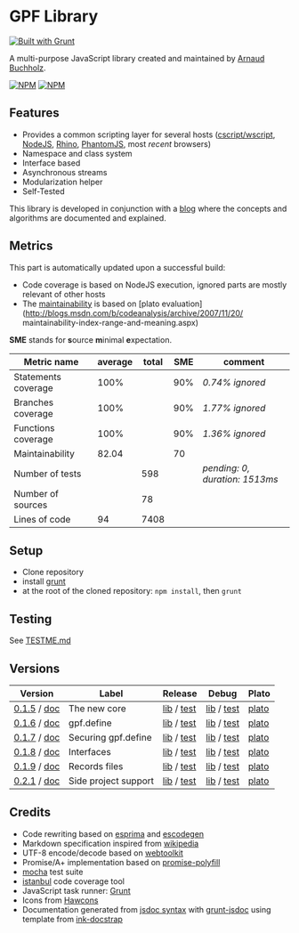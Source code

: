 # GPF Library
[![Built with Grunt](https://cdn.gruntjs.com/builtwith.png)](http://gruntjs.com/)

A multi-purpose JavaScript library created and maintained by
[Arnaud Buchholz](http://gpf-js.blogspot.com/).

[![NPM](https://nodei.co/npm/gpf-js.png?downloads=true&&downloadRank=true&stars=true)](https://nodei.co/npm/gpf-js/)
[![NPM](https://nodei.co/npm-dl/gpf-js.png?months=3&height=3)](https://nodei.co/npm/gpf-js/)

## Features

* Provides a common scripting layer for several hosts
([cscript/wscript](http://technet.microsoft.com/en-us/library/bb490887.aspx),
[NodeJS](http://nodejs.org/), [Rhino](https://developer.mozilla.org/en-US/docs/Mozilla/Projects/Rhino),
[PhantomJS](http://phantomjs.org/), most *recent* browsers)
* Namespace and class system
* Interface based
* Asynchronous streams
* Modularization helper
* Self-Tested

This library is developed in conjunction with a
[blog](http://gpf-js.blogspot.com/) where the concepts and algorithms are
documented and explained.

## Metrics

This part is automatically updated upon a successful build:
* Code coverage is based on NodeJS execution, ignored parts are mostly relevant of other hosts
* The [maintainability](https://arnaudbuchholz.github.io/gpf/0.1.5/plato/index.html) is based
on [plato evaluation](http://blogs.msdn.com/b/codeanalysis/archive/2007/11/20/
maintainability-index-range-and-meaning.aspx)

**SME** stands for **s**ource **m**inimal **e**xpectation.

Metric name | average | total | SME | comment
------ | ----- | ----- | ----- | -----
Statements coverage|100%||90%|*0.74% ignored*
Branches coverage|100%||90%|*1.77% ignored*
Functions coverage|100%||90%|*1.36% ignored*
Maintainability|82.04||70|
Number of tests||598||*pending: 0, duration: 1513ms*
Number of sources||78||
Lines of code|94|7408||

## Setup

* Clone repository
* install [grunt](http://gruntjs.com/)
* at the root of the cloned repository: `npm install`, then `grunt`

## Testing

See [TESTME.md](https://github.com/ArnaudBuchholz/gpf-js/blob/master/doc/tutorials/TESTME.md)

## Versions

Version | Label | Release | Debug | Plato
------ | ----- | ----- | ----- | -----
[0.1.5](https://github.com/ArnaudBuchholz/gpf-js/tree/v0.1.5) / [doc](https://arnaudbuchholz.github.io/gpf/0.1.5/doc/index.html) | The new core | [lib](https://arnaudbuchholz.github.io/gpf/0.1.5/gpf.js) / [test](https://arnaudbuchholz.github.io/gpf/test.html?release=0.1.5) | [lib](https://arnaudbuchholz.github.io/gpf/0.1.5/gpf-debug.js) / [test](https://arnaudbuchholz.github.io/gpf/test.html?debug=0.1.5) | [plato](https://arnaudbuchholz.github.io/gpf/0.1.5/plato/index.html)
[0.1.6](https://github.com/ArnaudBuchholz/gpf-js/tree/v0.1.6) / [doc](https://arnaudbuchholz.github.io/gpf/0.1.6/doc/index.html) | gpf.define | [lib](https://arnaudbuchholz.github.io/gpf/0.1.6/gpf.js) / [test](https://arnaudbuchholz.github.io/gpf/test.html?release=0.1.6) | [lib](https://arnaudbuchholz.github.io/gpf/0.1.6/gpf-debug.js) / [test](https://arnaudbuchholz.github.io/gpf/test.html?debug=0.1.6) | [plato](https://arnaudbuchholz.github.io/gpf/0.1.6/plato/index.html)
[0.1.7](https://github.com/ArnaudBuchholz/gpf-js/tree/v0.1.7) / [doc](https://arnaudbuchholz.github.io/gpf/0.1.7/doc/index.html) | Securing gpf.define | [lib](https://arnaudbuchholz.github.io/gpf/0.1.7/gpf.js) / [test](https://arnaudbuchholz.github.io/gpf/test.html?release=0.1.7) | [lib](https://arnaudbuchholz.github.io/gpf/0.1.7/gpf-debug.js) / [test](https://arnaudbuchholz.github.io/gpf/test.html?debug=0.1.7) | [plato](https://arnaudbuchholz.github.io/gpf/0.1.7/plato/index.html)
[0.1.8](https://github.com/ArnaudBuchholz/gpf-js/tree/v0.1.8) / [doc](https://arnaudbuchholz.github.io/gpf/0.1.8/doc/index.html) | Interfaces | [lib](https://arnaudbuchholz.github.io/gpf/0.1.8/gpf.js) / [test](https://arnaudbuchholz.github.io/gpf/test.html?release=0.1.8) | [lib](https://arnaudbuchholz.github.io/gpf/0.1.8/gpf-debug.js) / [test](https://arnaudbuchholz.github.io/gpf/test.html?debug=0.1.8) | [plato](https://arnaudbuchholz.github.io/gpf/0.1.8/plato/index.html)
[0.1.9](https://github.com/ArnaudBuchholz/gpf-js/tree/v0.1.9) / [doc](https://arnaudbuchholz.github.io/gpf/0.1.9/doc/index.html) | Records files | [lib](https://arnaudbuchholz.github.io/gpf/0.1.9/gpf.js) / [test](https://arnaudbuchholz.github.io/gpf/test.html?release=0.1.9) | [lib](https://arnaudbuchholz.github.io/gpf/0.1.9/gpf-debug.js) / [test](https://arnaudbuchholz.github.io/gpf/test.html?debug=0.1.9) | [plato](https://arnaudbuchholz.github.io/gpf/0.1.9/plato/index.html)
[0.2.1](https://github.com/ArnaudBuchholz/gpf-js/tree/v0.2.1) / [doc](https://arnaudbuchholz.github.io/gpf/0.2.1/doc/index.html) | Side project support | [lib](https://arnaudbuchholz.github.io/gpf/0.2.1/gpf.js) / [test](https://arnaudbuchholz.github.io/gpf/test.html?release=0.2.1) | [lib](https://arnaudbuchholz.github.io/gpf/0.2.1/gpf-debug.js) / [test](https://arnaudbuchholz.github.io/gpf/test.html?debug=0.2.1) | [plato](https://arnaudbuchholz.github.io/gpf/0.2.1/plato/index.html)

## Credits

* Code rewriting based on [esprima](http://esprima.org/) and [escodegen](https://github.com/Constellation/escodegen)
* Markdown specification inspired from [wikipedia](http://en.wikipedia.org/wiki/Markdown)
* UTF-8 encode/decode based on [webtoolkit](http://www.webtoolkit.info/)
* Promise/A+ implementation based on [promise-polyfill](https://github.com/taylorhakes/promise-polyfill)
* [mocha](http://mochajs.org/) test suite
* [istanbul](https://github.com/gotwarlost/istanbul) code coverage tool
* JavaScript task runner: [Grunt](http://gruntjs.com/)
* Icons from [Hawcons](https://www.iconfinder.com/iconsets/hawcons)
* Documentation generated from [jsdoc syntax](http://usejsdoc.org/)
with [grunt-jsdoc](https://github.com/krampstudio/grunt-jsdoc)
using template from [ink-docstrap](https://www.npmjs.com/package/ink-docstrap)
